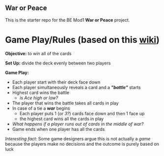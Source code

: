 ## War or Peace

This is the starter repo for the BE Mod1 **War or Peace** project.


# Game Play/Rules (based on this [wiki](https://en.wikipedia.org/wiki/War_(card_game)))

**Objective:** to win all of the cards

**Set Up:** divide the deck evenly between two players

**Game Play:**
- Each player start with their deck face down
- Each player simultaneously reveals a card and a **_"battle"_** starts
- Highest card wins the battle
    - _is Ace high or low?_
- The player that wins the battle takes all cards in play
- In case of a tie a **_war_** begins
    - Each player puts 1 (_or 3?_) cards face down and then 1 face up
    - the highest card wins all the cards in play
- _What happens if a player runs out of cards in the middle of war?_
- Game ends when one player has all the cards


_Interesting fact_: Some game designers argue this is not actually a _game_ because the players make no decisions and the outcome is purely based on luck
